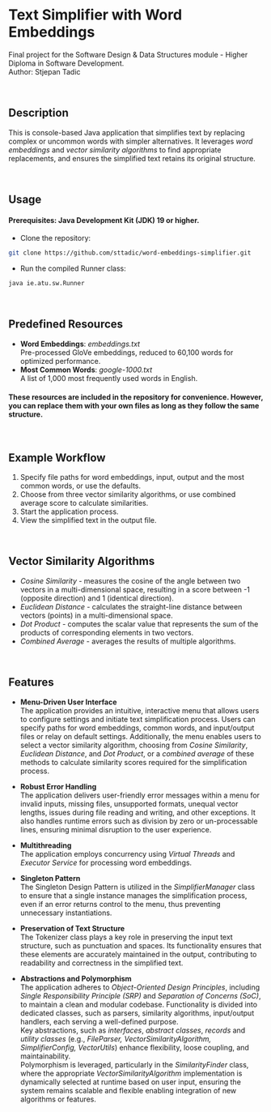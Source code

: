 # Text Simplifier with Word Embeddings
Final project for the Software Design & Data Structures module - Higher Diploma in Software Development. <br>
Author: Stjepan Tadic

<br>

## Description
This is console-based Java application that simplifies text by replacing complex or uncommon words with simpler alternatives. It leverages *word embeddings* and *vector similarity algorithms* to find appropriate replacements, and ensures the simplified text retains its original structure.

<br>

## Usage
#### Prerequisites: Java Development Kit (JDK) 19 or higher.
- Clone the repository:
```bash
git clone https://github.com/sttadic/word-embeddings-simplifier.git
```

- Run the compiled Runner class:
```bash
java ie.atu.sw.Runner
```
<br>

## Predefined Resources
- **Word Embeddings**:  *embeddings.txt* <br>
Pre-processed GloVe embeddings, reduced to 60,100 words for optimized performance.
- **Most Common Words**:  *google-1000.txt* <br>
A list of 1,000 most frequently used words in English.
#### These resources are included in the repository for convenience. However, you can replace them with your own files as long as they follow the same structure.

<br>

## Example Workflow
1. Specify file paths for word embeddings, input, output and the most common words, or use the defaults.
2. Choose from three vector similarity algorithms, or use combined average score to calculate similarities.
3. Start the application process.
4. View the simplified text in the output file.

<br>

## Vector Similarity Algorithms
- *Cosine Similarity* - measures the cosine of the angle between two vectors in a multi-dimensional space, resulting in a score between -1 (opposite direction) and 1 (identical direction).
- *Euclidean Distance* - calculates the straight-line distance between vectors (points) in a multi-dimensional space.
- *Dot Product* - computes the scalar value that represents the sum of the products of corresponding elements in two vectors.
- *Combined Average* - averages the results of multiple algorithms.

<br>

## Features
- **Menu-Driven User Interface** <br>
The application provides an intuitive, interactive menu that allows users to configure settings and initiate text simplification process. Users can specify paths for word embeddings, common words, and input/output files or relay on default settings. Additionally, the menu enables users to select a vector similarity algorithm, choosing from *Cosine Similarity*, *Euclidean Distance*, and *Dot Product*, or a *combined average* of these methods to calculate similarity scores required for the simplification process.

- **Robust Error Handling** <br>
The application delivers user-friendly error messages within a menu for invalid inputs, missing files, unsupported formats, unequal vector lengths, issues during file reading and writing, and other exceptions. It also handles runtime errors such as division by zero or un-processable lines, ensuring minimal disruption to the user experience.

- **Multithreading** <br>
The application employs concurrency using *Virtual Threads* and *Executor Service* for processing word embeddings.

- **Singleton Pattern** <br> 
The Singleton Design Pattern is utilized in the *SimplifierManager* class to ensure that a single instance manages the simplification process, even if an error returns control to the menu, thus preventing unnecessary instantiations.

- **Preservation of Text Structure** <br>
The Tokenizer class plays a key role in preserving the input text structure, such as punctuation and spaces. Its functionality ensures that these elements are accurately maintained in the output, contributing to readability and correctness in the simplified text.

- **Abstractions and Polymorphism** <br> 
The application adheres to *Object-Oriented Design Principles*, including *Single Responsibility Principle (SRP)* and *Separation of Concerns (SoC)*, to maintain a clean and modular codebase. Functionality is divided into dedicated classes, such as parsers, similarity algorithms, input/output handlers, each serving a well-defined purpose.<br>Key abstractions, such as *interfaces*, *abstract classes*, *records* and *utility classes* (e.g., *FileParser, VectorSimilarityAlgorithm, SimplifierConfig, VectorUtils*) enhance flexibility, loose coupling, and maintainability.
<br> Polymorphism is leveraged, particularly in the *SimilarityFinder* class, where the appropriate *VectorSimilarityAlgorithm* implementation is dynamically selected at runtime based on user input, ensuring the system remains scalable and flexible enabling integration of new algorithms or features.
